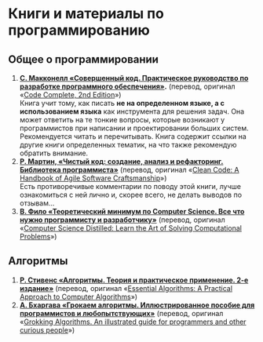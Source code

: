 # Книги и материалы по программированию

## Общее о программировании
1. **[С. Макконелл «Совершенный код. Практическое руководство по разработке программного обеспечения»](https://bhv.ru/product/sovershennyj-kod/).** (перевод, оригинал «[Code Complete, 2nd Edition](https://www.microsoftpressstore.com/store/code-complete-9780735619678)»)  
Книга учит тому, как писать **не на определенном языке, а с использованием языка** как инструмента для решения задач. Она может ответить на те тонкие вопросы, которые возникают у программистов при написании и проектировании больших систем.
Рекомендуется читать и перечитывать.
Книга содержит ссылки на другие книги определенных тематик, на что также рекомендую обратить внимание.
2. **[Р. Мартин, «Чистый код: создание, анализ и рефакторинг. Библиотека программиста»](https://www.piter.com/product/chistyy-kod-sozdanie-analiz-i-refaktoring-biblioteka-programmista-45ccca)** (перевод, оригинал «[Clean Code: A Handbook of Agile Software Craftsmanship](https://www.pearson.de/clean-code-a-handbook-of-agile-software-craftsmanship-9780136083221)»)  
Есть противоречивые комментарии по поводу этой книги, лучше ознакомиться с ней лично и, скорее всего, не делать выводов по отзывам...
3.  **[В. Фило «Теоретический минимум по Computer Science. Все что нужно программисту и разработчику»](https://www.piter.com/collection/all/product/teoreticheskiy-minimum-po-computer-science-vse-chto-nuzhno-programmistu-i-razrabotchiku)** (перевод, оригинал «[Computer Science Distilled: Learn the Art of Solving Computational Problems](https://code.energy/computer-science-distilled/)»)

## Алгоритмы
1. **[Р. Стивенс «Алгоритмы. Теория и практическое применение. 2-е издание»](https://eksmo.ru/book/algoritmy-teoriya-i-prakticheskoe-primenenie-2-e-izdanie-ITD1210854/)** (перевод, оригинал «[Essential Algorithms: A Practical Approach to Computer Algorithms](https://www.wiley.com/en-us/Essential+Algorithms%3A+A+Practical+Approach+to+Computer+Algorithms-p-9781118797297)»)
2. **[А. Бхаргава «Грокаем алгоритмы. Иллюстрированное пособие для программистов и любопытствующих»](https://www.piter.com/collection/all/product/grokaem-algoritmy-illyustrirovannoe-posobie-dlya-programmistov-i-lyubopytstvuyuschih-2)** (перевод, оригинал «[Grokking Algorithms. An illustrated guide for programmers and other curious people](https://www.manning.com/books/grokking-algorithms)»)